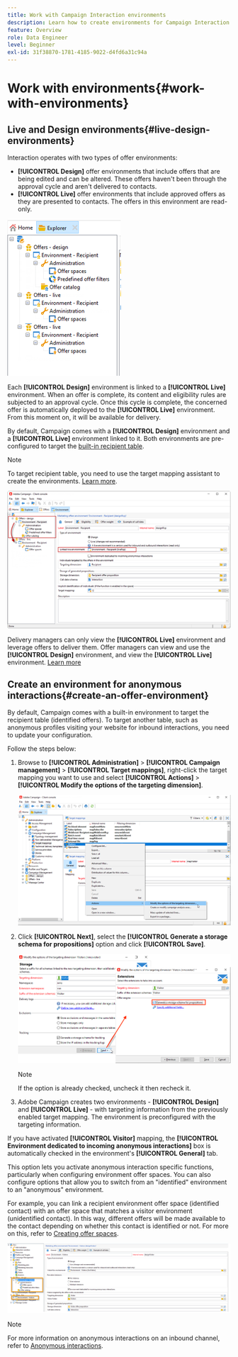 ```yaml
---
title: Work with Campaign Interaction environments
description: Learn how to create environments for Campaign Interaction
feature: Overview
role: Data Engineer
level: Beginner
exl-id: 31f38870-1781-4185-9022-d4fd6a31c94a
---
```

# Work with environments{#work-with-environments}

## Live and Design environments{#live-design-environments}

Interaction operates with two types of offer environments:

* **[!UICONTROL Design]** offer environments that include offers that are being edited and can be altered. These offers haven't been through the approval cycle and aren't delivered to contacts.
* **[!UICONTROL Live]** offer environments that include approved offers as they are presented to contacts. The offers in this environment are read-only.

![](assets/offer_environments_overview_001.png)

Each **[!UICONTROL Design]** environment is linked to a **[!UICONTROL Live]** environment. When an offer is complete, its content and eligibility rules are subjected to an approval cycle. Once this cycle is complete, the concerned offer is automatically deployed to the **[!UICONTROL Live]** environment. From this moment on, it will be available for delivery.

By default, Campaign comes with a **[!UICONTROL Design]** environment and a **[!UICONTROL Live]** environment linked to it. Both environments are pre-configured to target the [built-in recipient table](../dev/datamodel.md#ootb-profiles).

>[!NOTE]
>
>To target recipient table, you need to use the target mapping assistant to create the environments. [Learn more](#creating-an-offer-environment).

![](assets/offer_environments_overview_002.png)

Delivery managers can only view the **[!UICONTROL Live]** environment and leverage offers to deliver them. Offer managers can view and use the **[!UICONTROL Design]** environment, and view the **[!UICONTROL Live]** environment. [Learn more](interaction-operators.md)

## Create an environment for anonymous interactions{#create-an-offer-environment}

By default, Campaign comes with a built-in environment to target the recipient table (identified offers). To target another table, such as anonymous profiles visiting your website for inbound interactions, you need to update your configuration.

Follow the steps below:

1. Browse to **[!UICONTROL Administration]** > **[!UICONTROL Campaign management]** > **[!UICONTROL Target mappings]**, right-click the target mapping you want to use and select **[!UICONTROL Actions]** > **[!UICONTROL Modify the options of the targeting dimension]**.

   ![](assets/offer_env_anonymous_001.png)

1. Click **[!UICONTROL Next]**, select the **[!UICONTROL Generate a storage schema for propositions]** option and click **[!UICONTROL Save]**.

   ![](assets/offer_env_anonymous_002.png)

   >[!NOTE]
   >
   >If the option is already checked, uncheck it then recheck it.

1. Adobe Campaign creates two environments - **[!UICONTROL Design]** and **[!UICONTROL Live]** - with targeting information from the previously enabled target mapping. The environment is preconfigured with the targeting information.
   
  If you have activated **[!UICONTROL Visitor]** mapping, the **[!UICONTROL Environment dedicated to incoming anonymous interactions]** box is automatically checked in the environment's **[!UICONTROL General]** tab.

   This option lets you activate anonymous interaction specific functions, particularly when configuring environment offer spaces. You can also configure options that allow you to switch from an "identified" environment to an "anonymous" environment.

   For example, you can link a recipient environment offer space (identified contact) with an offer space that matches a visitor environment (unidentified contact). In this way, different offers will be made available to the contact depending on whether this contact is identified or not. For more on this, refer to [Creating offer spaces](interaction-offer-spaces.md).

   ![](assets/offer_env_anonymous_003.png)

>[!NOTE]
>
>For more information on anonymous interactions on an inbound channel, refer to [Anonymous interactions](anonymous-interactions.md).
